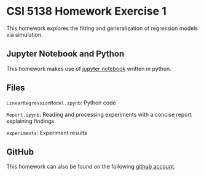# CSI 5138 Homework Exercise 1

This homework explores the fitting and generalization of regression models via simulation.

## Jupyter Notebook and Python

This homework makes use of [jupyter notebook](http://jupyter.org/) written in python.

## Files

`LinearRegressionModel.ipynb`: Python code

`Report.ipynb`: Reading and processing experiments with a concise report explaining findings

`experiments`: Experiment results

## GitHub

This homework can also be found on the following [github account](https://github.com/sofa13/csi5138_a1).
